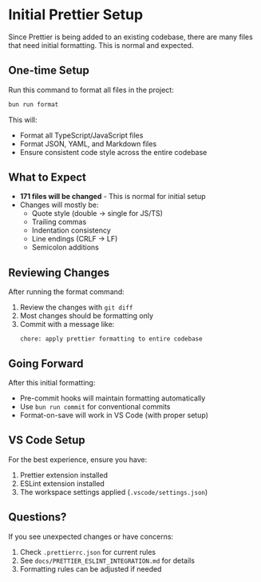 # Initial Prettier Setup

Since Prettier is being added to an existing codebase, there are many files that need initial formatting. This is normal and expected.

## One-time Setup

Run this command to format all files in the project:

```bash
bun run format
```

This will:

- Format all TypeScript/JavaScript files
- Format JSON, YAML, and Markdown files
- Ensure consistent code style across the entire codebase

## What to Expect

- **171 files will be changed** - This is normal for initial setup
- Changes will mostly be:
  - Quote style (double → single for JS/TS)
  - Trailing commas
  - Indentation consistency
  - Line endings (CRLF → LF)
  - Semicolon additions

## Reviewing Changes

After running the format command:

1. Review the changes with `git diff`
2. Most changes should be formatting only
3. Commit with a message like:
   ```
   chore: apply prettier formatting to entire codebase
   ```

## Going Forward

After this initial formatting:

- Pre-commit hooks will maintain formatting automatically
- Use `bun run commit` for conventional commits
- Format-on-save will work in VS Code (with proper setup)

## VS Code Setup

For the best experience, ensure you have:

1. Prettier extension installed
2. ESLint extension installed
3. The workspace settings applied (`.vscode/settings.json`)

## Questions?

If you see unexpected changes or have concerns:

1. Check `.prettierrc.json` for current rules
2. See `docs/PRETTIER_ESLINT_INTEGRATION.md` for details
3. Formatting rules can be adjusted if needed
